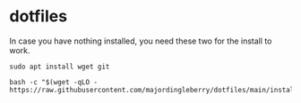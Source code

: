 # dotfiles

In case you have nothing installed, you need these two for the install to work.

```
sudo apt install wget git
```


```
bash -c "$(wget -qLO - https://raw.githubusercontent.com/majordingleberry/dotfiles/main/install.sh)"
```

